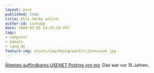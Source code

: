 ```yaml
---
layout: post
published: true
title: Alte Säcke online
author-id: isotopp
date: 2004-07-05 14:35:54 UTC
tags:
- computer
- damals
- lang_de
feature-img: assets/img/background/rijksmuseum.jpg
---
```

[Ältestes auffindbares USENET Posting von mir](https://groups.google.com/g/sub.sources.unix/c/a6bP7qb_ML4/m/QMCgRGKa4zUJ). Das war vor 15 Jahren.